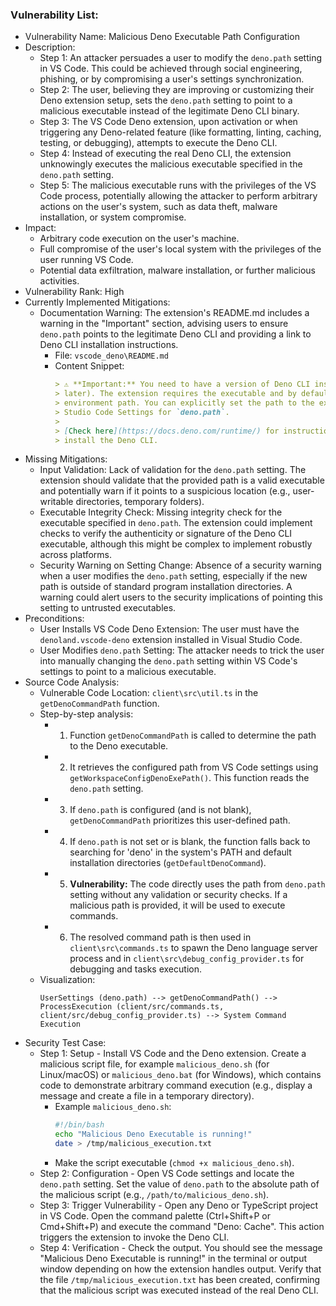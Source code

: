 ### Vulnerability List:

- Vulnerability Name: Malicious Deno Executable Path Configuration
- Description:
    - Step 1: An attacker persuades a user to modify the `deno.path` setting in VS Code. This could be achieved through social engineering, phishing, or by compromising a user's settings synchronization.
    - Step 2: The user, believing they are improving or customizing their Deno extension setup, sets the `deno.path` setting to point to a malicious executable instead of the legitimate Deno CLI binary.
    - Step 3: The VS Code Deno extension, upon activation or when triggering any Deno-related feature (like formatting, linting, caching, testing, or debugging), attempts to execute the Deno CLI.
    - Step 4: Instead of executing the real Deno CLI, the extension unknowingly executes the malicious executable specified in the `deno.path` setting.
    - Step 5: The malicious executable runs with the privileges of the VS Code process, potentially allowing the attacker to perform arbitrary actions on the user's system, such as data theft, malware installation, or system compromise.
- Impact:
    - Arbitrary code execution on the user's machine.
    - Full compromise of the user's local system with the privileges of the user running VS Code.
    - Potential data exfiltration, malware installation, or further malicious activities.
- Vulnerability Rank: High
- Currently Implemented Mitigations:
    - Documentation Warning: The extension's README.md includes a warning in the "Important" section, advising users to ensure `deno.path` points to the legitimate Deno CLI and providing a link to Deno CLI installation instructions.
        - File: `vscode_deno\README.md`
        - Content Snippet:
          ```markdown
          > ⚠️ **Important:** You need to have a version of Deno CLI installed (v1.13.0 or
          > later). The extension requires the executable and by default will use the
          > environment path. You can explicitly set the path to the executable in Visual
          > Studio Code Settings for `deno.path`.
          >
          > [Check here](https://docs.deno.com/runtime/) for instructions on how to
          > install the Deno CLI.
          ```
- Missing Mitigations:
    - Input Validation: Lack of validation for the `deno.path` setting. The extension should validate that the provided path is a valid executable and potentially warn if it points to a suspicious location (e.g., user-writable directories, temporary folders).
    - Executable Integrity Check: Missing integrity check for the executable specified in `deno.path`. The extension could implement checks to verify the authenticity or signature of the Deno CLI executable, although this might be complex to implement robustly across platforms.
    - Security Warning on Setting Change: Absence of a security warning when a user modifies the `deno.path` setting, especially if the new path is outside of standard program installation directories. A warning could alert users to the security implications of pointing this setting to untrusted executables.
- Preconditions:
    - User Installs VS Code Deno Extension: The user must have the `denoland.vscode-deno` extension installed in Visual Studio Code.
    - User Modifies `deno.path` Setting: The attacker needs to trick the user into manually changing the `deno.path` setting within VS Code's settings to point to a malicious executable.
- Source Code Analysis:
    - Vulnerable Code Location: `client\src\util.ts` in the `getDenoCommandPath` function.
    - Step-by-step analysis:
        - 1. Function `getDenoCommandPath` is called to determine the path to the Deno executable.
        - 2. It retrieves the configured path from VS Code settings using `getWorkspaceConfigDenoExePath()`. This function reads the `deno.path` setting.
        - 3. If `deno.path` is configured (and is not blank), `getDenoCommandPath` prioritizes this user-defined path.
        - 4. If `deno.path` is not set or is blank, the function falls back to searching for 'deno' in the system's PATH and default installation directories (`getDefaultDenoCommand`).
        - 5. **Vulnerability:** The code directly uses the path from `deno.path` setting without any validation or security checks. If a malicious path is provided, it will be used to execute commands.
        - 6. The resolved command path is then used in `client\src\commands.ts` to spawn the Deno language server process and in `client\src\debug_config_provider.ts` for debugging and tasks execution.
    - Visualization:
      ```
      UserSettings (deno.path) --> getDenoCommandPath() --> ProcessExecution (client/src/commands.ts, client/src/debug_config_provider.ts) --> System Command Execution
      ```
- Security Test Case:
    - Step 1: Setup - Install VS Code and the Deno extension. Create a malicious script file, for example `malicious_deno.sh` (for Linux/macOS) or `malicious_deno.bat` (for Windows), which contains code to demonstrate arbitrary command execution (e.g., display a message and create a file in a temporary directory).
        - Example `malicious_deno.sh`:
          ```bash
          #!/bin/bash
          echo "Malicious Deno Executable is running!"
          date > /tmp/malicious_execution.txt
          ```
        - Make the script executable (`chmod +x malicious_deno.sh`).
    - Step 2: Configuration - Open VS Code settings and locate the `deno.path` setting. Set the value of `deno.path` to the absolute path of the malicious script (e.g., `/path/to/malicious_deno.sh`).
    - Step 3: Trigger Vulnerability - Open any Deno or TypeScript project in VS Code. Open the command palette (Ctrl+Shift+P or Cmd+Shift+P) and execute the command "Deno: Cache". This action triggers the extension to invoke the Deno CLI.
    - Step 4: Verification - Check the output. You should see the message "Malicious Deno Executable is running!" in the terminal or output window depending on how the extension handles output. Verify that the file `/tmp/malicious_execution.txt` has been created, confirming that the malicious script was executed instead of the real Deno CLI.
